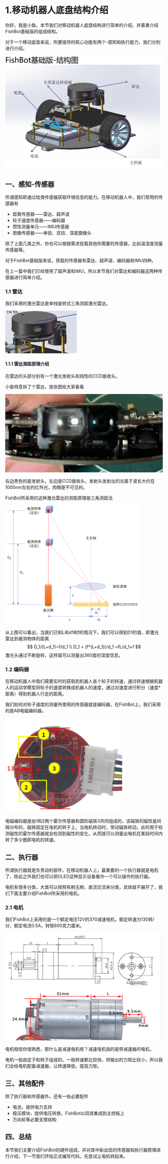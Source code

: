 # 1.移动机器人底盘结构介绍

你好，我是小鱼。本节我们对移动机器人底盘结构进行简单的介绍，并着重介绍FishBot基础版的组成结构。

对于一个移动底盘来说，所要提供的核心功能有两个-感知和执行能力，我们分别进行介绍。

![img](1.%E7%A7%BB%E5%8A%A8%E6%9C%BA%E5%99%A8%E4%BA%BA%E5%BA%95%E7%9B%98%E7%BB%93%E6%9E%84%E4%BB%8B%E7%BB%8D/imgs/O1CN01GOEjCc1cAzCkkyZQX_!!3163773561.jpg)

## 一、感知-传感器

所谓感知即通过给类传感器获取环境信息的能力。在移动机器人中，我们常用的传感器有

- 距离传感器——雷达、超声波
- 轮子速度传感器——编码器
- 惯性测量单元——IMU传感器
- 图像传感器——单目、双目、深度摄像头

除了上面几类之外，你也可以根据需求挂载其他你需要的传感器，比如温湿度测量传感器等。

对于FishBot基础版来说，搭载的传感器有雷达、超声波、编码器和IMU四种。

在上一篇中我们已经使用了超声波和IMU，所以本节我们对雷达和编码器这两种传感器进行简单介绍。

### 1.1 雷达

我们采用的激光雷达是单线旋转式三角测距激光雷达。

![image-20230227165943095](1.%E7%A7%BB%E5%8A%A8%E6%9C%BA%E5%99%A8%E4%BA%BA%E5%BA%95%E7%9B%98%E7%BB%93%E6%9E%84%E4%BB%8B%E7%BB%8D/imgs/image-20230227165943095.png)

#### 1.1.1 雷达测距原理介绍

在雷达的头部分别有一个激光发射头和线性的CCD接收头。

小鱼特意拆了个雷达，放张图给大家看看

![image-20230227164011968](1.%E7%A7%BB%E5%8A%A8%E6%9C%BA%E5%99%A8%E4%BA%BA%E5%BA%95%E7%9B%98%E7%BB%93%E6%9E%84%E4%BB%8B%E7%BB%8D/imgs/image-20230227164011968.png)

右边黑色的是发射头，左边是CCD接收头，发射头发射出的光属于波长大约在1000nm左右的红外光，肉眼是不可见的。

FishBot所采用的这种激光雷达的测距原理是三角测距法

![单线激光雷达原理揭秘：三角测距 VS ToF测距-射频/微波-与非网](1.%E7%A7%BB%E5%8A%A8%E6%9C%BA%E5%99%A8%E4%BA%BA%E5%BA%95%E7%9B%98%E7%BB%93%E6%9E%84%E4%BB%8B%E7%BB%8D/imgs/606e4d5ecfc63.png)

从上图可以看出，当我们已知L和d1和f的情况下，我们可以得到D1的值，即激光雷达到被测物体的距离
$$
D_1/(L+d_1)=f/d_1 \\
D_1 = (f*(L+d_1))/d_1 =fL/d_1+f
$$
激光头通过不断旋转，这样就可以测量出360度的深度信息。

### 1.2 编码器

在移动机器人中我们需要实时的获取到机器人各个轮子的转速，通过转速根据机器人的运动学模型将轮子的速度转换成机器人的速度，通过对速度进行积分（速度*距离）得到机器人行走的距离。

我们如何对轮子速度的测量所使用的传感器就是编码器，在FishBot上，我们采用的是AB电磁编码器。

![image-20230227170854495](1.%E7%A7%BB%E5%8A%A8%E6%9C%BA%E5%99%A8%E4%BA%BA%E5%BA%95%E7%9B%98%E7%BB%93%E6%9E%84%E4%BB%8B%E7%BB%8D/imgs/image-20230227170854495.png)

电磁编码器是由1和2两个霍尔传感器和圆形磁铁3共同组成的，该磁铁的磁性是间隔分布的，磁铁固定在电机的转子上，当电机转动时，带动磁铁转动，此时用于检测磁性的霍尔传感器就会检测到磁性的变化，从而就可以测量出电机在某段时间内转了多少圈即电机的转速。

## 二、执行器

所谓执行器就是负责动的部件，在移动机器人上，最重要的一个执行器就是电机了，除此之外我们也可以把OLED这种显示设备看作一个可以操作的执行器。

电机有很多分类，大类可以按照有刷无刷、直流交流来分类，具体就不展开了，我们下面主要介绍FishBot所采用的电机。

### 2.1 电机

我们FishBot上采用的是一个额定电压12V的370减速电机，额定转速为130转/分、额定电流0.5A，转矩600克力厘米。

![image-20230227171539743](1.%E7%A7%BB%E5%8A%A8%E6%9C%BA%E5%99%A8%E4%BA%BA%E5%BA%95%E7%9B%98%E7%BB%93%E6%9E%84%E4%BB%8B%E7%BB%8D/imgs/image-20230227171539743.png)

电机相信你很熟悉，那什么是减速电机呢？减速电机指的是带减速器的电机。

电机一般由定子和转子组成的，一般转速都比较快，但输出的力矩比较小，所以我们会给电机配备减速器，让转速降低，提高力矩。



## 三、其他配件

除了执行器和传感器外，还有一些必要配件

- 电池，提供电力支持
- 稳压模块，提供电压转换，FishBot以将其集成到主控板上
- 万向轮等必要支撑结构



## 四、总结

本节我们主要介绍FishBot的硬件组成，并对其中新出现的传感器和执行器原理进行介绍，下一节我们开始正式编写代码，先尝试让电机转起来。
